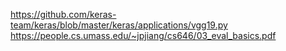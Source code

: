 https://github.com/keras-team/keras/blob/master/keras/applications/vgg19.py
https://people.cs.umass.edu/~jpjiang/cs646/03_eval_basics.pdf